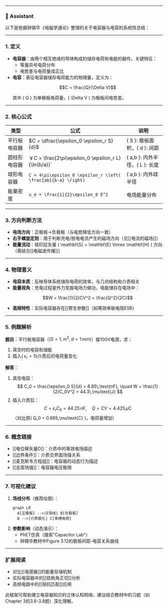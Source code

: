 
---
### 🤖 Assistant

以下是依据钟锡华《电磁学通论》整理的关于电容器与电容的系统性总结：

---

### **1. 定义**
- **电容器**：由两个相互绝缘的导体构成的储存电荷和电能的器件。关键特征：
  - 等量异号电荷分布
  - 电势差与电荷量成正比
- **电容**：表征电容器储存电荷能力的物理量，定义为：
  ```math
  C = \frac{Q}{\Delta V}
  ```
  其中 \( Q \) 为单极板电荷量，\( \Delta V \) 为极板间电势差。

---

### **2. 核心公式**
| 类型     | 公式                                                            | 说明                          |
| ------ | ------------------------------------------------------------- | --------------------------- |
| 平行板电容器 | $C = \dfrac{\epsilon_0 \epsilon_r S}{d}$                      | \( S \): 极板面积，\( d \): 间距   |
| 圆柱形电容器 | ￥C = \frac{2\pi\epsilon_0 \epsilon_r L}{\ln(b/a)}`            | \( a,b \): 内外半径，\( L \): 长度 |
| 球形电容器  | `C = 4\pi\epsilon_0 \epsilon_r \left( \frac{ab}{b-a} \right)` | \( a,b \): 内外球半径            |
| 能量密度   | `u_e = \frac{1}{2}\epsilon_0 E^2`                             | 电场能量分布                      |

---

### **3. 方向判断方法**
- **电场方向**：正极板→负极板（与电势降低方向一致）
- **右手螺旋定则**：用于判断充电/放电电流产生的磁场方向（见[[电流的磁场]]）
- **能量流动**：坡印廷矢量 \( \mathbf{S} = \mathbf{E} \times \mathbf{H} \) 方向（需结合[[电磁波传播]]）

---

### **4. 物理意义**
- **电容本质**：反映导体系统储存电荷的效率，与几何结构和介质相关
- **能量视角**：充电过程是外力克服电场力做功，电能储存在电场中：
  ```math
  W = \frac{1}{2}CV^2 = \frac{Q^2}{2C}
  ```
- **高频特性**：实际电容器存在[[寄生参数]]（如等效串联电阻ESR）

---

### **5. 例题解析**
**题目**：平行板电容器（$( S=1,\text{m}^2, d=1\,\text{mm})$）接100V电源，求：
1. 真空时的电容和储能
2. 插入( $\epsilon_r=5$)介质后的电荷量变化

**解答**：
1. 真空电容：
$$
C_0 = \frac{\epsilon_0 S}{d} = 8.85\,\text{nF}, \quad W = \frac{1}{2}C_0V^2 = 44.3\,\mu\text{J}
$$
1. 插入介质后：
$$
C = \epsilon_r C_0 = 44.25\,\text{nF}, \quad Q = CV = 4.425\,\mu\text{C}
$$
   （对比原\( Q_0 = 0.885\,\mu\text{C} \)，电荷量增加）

---

### **6. 概念链接**
- [[电位移矢量D]]：介质中的等效电场描述
- [[边界条件]]：介质交界面场强关系
- [[麦克斯韦方程组]]：电容器的动态行为描述
- [[击穿场强]]：电容器电压极限

---

### **7. 可视化建议**
1. **场线分布**（推荐绘图）：
   ```mermaid
   graph LR
     A[正极板] -->|E场线| B[负极板]
     B -->|介质极化| C[束缚电荷]
   ```
2. **参数影响**（动态演示）：
   - PhET仿真（搜索"Capacitor Lab"）
   - 钟锡华教材中Figure 3.12的极板间距-电容关系曲线

---

### **扩展阅读**
- 对比[[电感器]]的能量存储机制
- 实际电容器中的[[损耗角正切]]分析
- 高频电路中的[[阻抗匹配]]应用

此框架可帮助建立电容器知识的立体认知网络，建议结合教材中的习题（如Chapter 3的3.6-3.8题）深化理解。